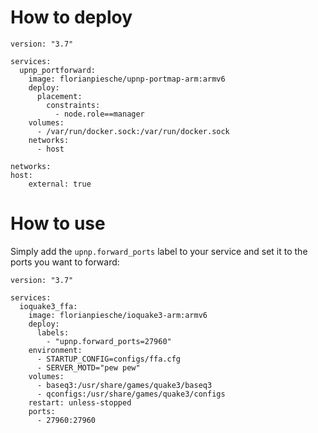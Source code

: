 
# How to deploy

    version: "3.7"

    services:
      upnp_portforward:
        image: florianpiesche/upnp-portmap-arm:armv6
        deploy:
          placement:
            constraints:
              - node.role==manager
        volumes:
          - /var/run/docker.sock:/var/run/docker.sock
        networks:
          - host

    networks:
    host:
        external: true

# How to use

Simply add the `upnp.forward_ports` label to your service and set it to the ports you want to forward:

    version: "3.7"

    services:
      ioquake3_ffa:
        image: florianpiesche/ioquake3-arm:armv6
        deploy:
          labels:
            - "upnp.forward_ports=27960"
        environment:
          - STARTUP_CONFIG=configs/ffa.cfg
          - SERVER_MOTD="pew pew"
        volumes:
          - baseq3:/usr/share/games/quake3/baseq3
          - qconfigs:/usr/share/games/quake3/configs
        restart: unless-stopped
        ports:
          - 27960:27960
